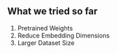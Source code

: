 ## What we tried so far

1. Pretrained Weights
2. Reduce Embedding Dimensions
3. Larger Dataset Size